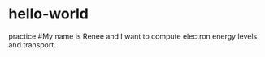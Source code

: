 # hello-world
practice
#My name is Renee and I want to compute electron energy levels and transport. 
